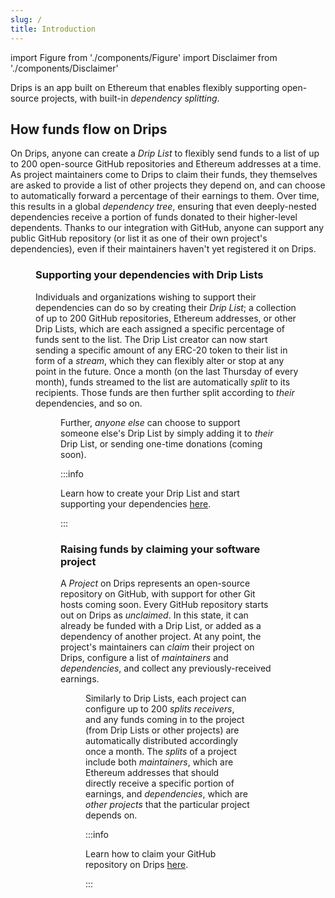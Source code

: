 ```yaml
---
slug: /
title: Introduction
---
```


import Figure from './components/Figure'
import Disclaimer from './components/Disclaimer'

Drips is an app built on Ethereum that enables flexibly supporting open-source projects, with built-in _dependency splitting_.

## How funds flow on Drips

On Drips, anyone can create a _Drip List_ to flexibly send funds to a list of up to 200 open-source GitHub repositories and Ethereum addresses at a time. As project maintainers come to Drips to claim their funds, they themselves are asked to provide a list of other projects they depend on, and can choose to automatically forward a percentage of their earnings to them. Over time, this results in a global _dependency tree_, ensuring that even deeply-nested dependencies receive a portion of funds donated to their higher-level dependents. Thanks to our integration with GitHub, anyone can support any public GitHub repository (or list it as one of their own project's dependencies), even if their maintainers haven't yet registered it on Drips.

<Figure caption="The Drips Dependency Tree is a fundable representation of real-world software dependencies." src="/img/introduction/splitting_graph.png" />

### Supporting your dependencies with Drip Lists

Individuals and organizations wishing to support their dependencies can do so by creating their _Drip List_; a collection of up to 200 GitHub repositories, Ethereum addresses, or other Drip Lists, which are each assigned a specific percentage of funds sent to the list. The Drip List creator can now start sending a specific amount of any ERC-20 token to their list in form of a _stream_, which they can flexibly alter or stop at any point in the future. Once a month (on the last Thursday of every month), funds streamed to the list are automatically _split_ to its recipients. Those funds are then further split according to _their_ dependencies, and so on.

<Figure caption="Drip Lists allow anyone to flexibly and continously support a selection of up two 200 projects." src="/img/introduction/drip_list.png" />

Further, _anyone else_ can choose to support someone else's Drip List by simply adding it to _their_ Drip List, or sending one-time donations (coming soon).

:::info

Learn how to create your Drip List and start supporting your dependencies [here](/support-your-dependencies#creating-your-drip-list).

:::

### Raising funds by claiming your software project

A _Project_ on Drips represents an open-source repository on GitHub, with support for other Git hosts coming soon. Every GitHub repository starts out on Drips as _unclaimed_. In this state, it can already be funded with a Drip List, or added as a dependency of another project. At any point, the project's maintainers can _claim_ their project on Drips, configure a list of _maintainers_ and _dependencies_, and collect any previously-received earnings.

<Figure caption="Projects on Drips are fundable representations of GitHub repositories that automatically split income to their maintainers and dependencies." src="/img/introduction/project.png" />

Similarly to Drip Lists, each project can configure up to 200 _splits receivers_, and any funds coming in to the project (from Drip Lists or other projects) are automatically distributed accordingly once a month. The _splits_ of a project include both _maintainers_, which are Ethereum addresses that should directly receive a specific portion of earnings, and _dependencies_, which are _other projects_ that the particular project depends on.

:::info

Learn how to claim your GitHub repository on Drips [here](/claim-your-repository).

:::

<Disclaimer />
